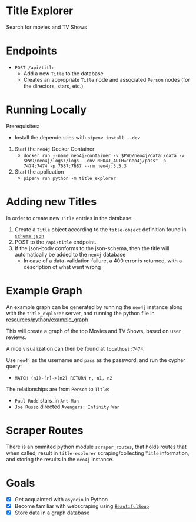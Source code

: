 # Title Explorer

Search for movies and TV Shows

# Endpoints

* `POST /api/title`
    * Add a new `Title` to the database
    * Creates an appropriate `Title` node and associated `Person` nodes (for the directors, stars, etc.)


# Running Locally

Prerequisites:
* Install the dependencies with `pipenv install --dev`

1. Start the `neo4j` Docker Container
    * `docker run --name neo4j-container -v $PWD/neo4j/data:/data -v $PWD/neo4j/logs:/logs --env NEO4J_AUTH="neo4j/pass" -p 7474:7474 -p 7687:7687 --rm neo4j:3.5.3`
2. Start the application
    * `pipenv run python -m title_explorer`

# Adding new Titles

In order to create new `Title` entries in the database:

1. Create a `Title` object according to the `title-object` definition found in [`schema.json`](./schema.json)
2. POST to the `/api/title` endpoint.
3. If the json-body conforms to the json-schema, then the title will automatically be added to the `neo4j` database
    - In case of a data-validation failure, a 400 error is returned, with a description of what went wrong

# Example Graph

An example graph can be generated by running the `neo4j` instance along with the `title_explorer` server, and running the python file in [resources/python/example_graph](./resources/python/example_graph.py)

This will create a graph of the top Movies and TV Shows, based on user reviews.

A nice visualization can then be found at `localhost:7474`.

Use `neo4j` as the username and `pass` as the password, and run the cypher query:

* `MATCH (n1)-[r]->(n2) RETURN r, n1, n2`

The relationships are from `Person` to `Title`:

* `Paul Rudd` stars_in `Ant-Man`
* `Joe Russo` directed `Avengers: Infinity War`

# Scraper Routes

There is an ommited python module `scraper_routes`, that holds routes that when called, result in `title-explorer` scraping/collecting `Title` information, and storing the results in the `neo4j` instance.

# Goals

* [x] Get acquainted with `asyncio` in Python
* [x] Become familiar with webscraping using [`BeautifulSoup`](https://www.crummy.com/software/BeautifulSoup/)
* [x] Store data in a graph database
